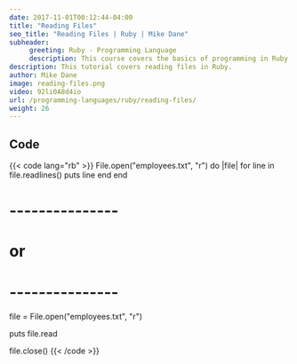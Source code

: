 ```yaml
---
date: 2017-11-01T00:12:44-04:00
title: "Reading Files"
seo_title: "Reading Files | Ruby | Mike Dane"
subheader:
     greeting: Ruby - Programming Language
     description: This course covers the basics of programming in Ruby. Work your way through the videos and we'll teach you everything you need to know to start your programming journey!
description: This tutorial covers reading files in Ruby.
author: Mike Dane
image: reading-files.png
video: 92li0A8d4io
url: /programming-languages/ruby/reading-files/
weight: 26
---
```


## Code

{{< code lang="rb" >}}
File.open("employees.txt", "r") do |file|
     for line in file.readlines()
          puts line
     end
end

# ---------------
# or
# ---------------

file = File.open("employees.txt", "r")

puts file.read

file.close()
{{< /code >}}